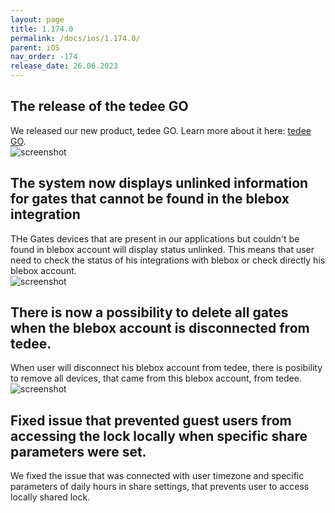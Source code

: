 ```yaml
---
layout: page
title: 1.174.0
permalink: /docs/ios/1.174.0/
parent: iOS
nav_order: -174
release_date: 26.06.2023
---
```


## The release of the tedee GO
We released our new product, tedee GO. Learn more about it here: [tedee GO](https://tedee.com/product/tedee-go/).\
![screenshot](/tedee-release-notes/docs/ios/assets/1.174.0-tedee-go.png)

## The system now displays unlinked information for gates that cannot be found in the blebox integration
THe Gates devices that are present in our applications but couldn't be found in blebox account will display status unlinked. This means that user need to check the status of his integrations with blebox or check directly his blebox account.\
![screenshot](/tedee-release-notes/docs/ios/assets/1.174.0-gate-unlinked.png)

## There is now a possibility to delete all gates when the blebox account is disconnected from tedee.
When user will disconnect his blebox account from tedee, there is posibility to remove all devices, that came from this blebox account, from tedee.\
![screenshot](/tedee-release-notes/docs/ios/assets/1.174.0-gate-remove-all.png)

## Fixed issue that prevented guest users from accessing the lock locally when specific share parameters were set.
We fixed the issue that was connected with user timezone and specific parameters of daily hours in share settings, that prevents user to access locally shared lock.
